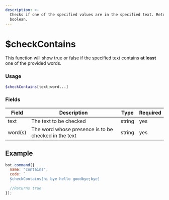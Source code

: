 ```yaml
---
description: >-
  Checks if one of the specified values are in the specified text. Returns
  boolean.
---
```


# $checkContains

This function will show true or false if the specified text contains **at least** one of the provided words.

### Usage

```php
$checkContains[text;word...]
```

### Fields

| Field   | Description                                          | Type   | Required |
| ------- | ---------------------------------------------------- | ------ | -------- |
| text    | The text to be checked                               | string | yes      |
| word(s) | The word whose presence is to be checked in the text | string | yes      |

## Example

```javascript
bot.command({
  name: "contains",
  code: `
  $checkContains[hi bye hello goodbye;bye]
  `
  //Returns true
});
```
